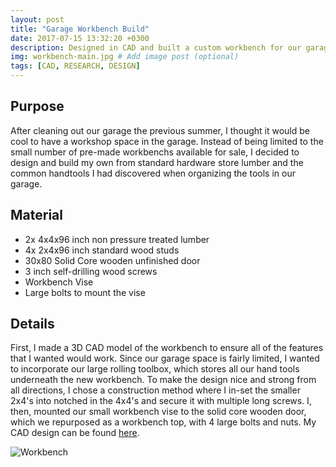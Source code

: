 ```yaml
---
layout: post
title: "Garage Workbench Build"
date: 2017-07-15 13:32:20 +0300
description: Designed in CAD and built a custom workbench for our garage workshop. # Add post description (optional)
img: workbench-main.jpg # Add image post (optional)
tags: [CAD, RESEARCH, DESIGN]
---
```


## Purpose
After cleaning out our garage the previous summer, I thought it would be cool to have a workshop space in the garage. Instead of being limited to the small number of pre-made workbenchs available for sale, I decided to design and build my own from standard hardware store lumber and the common handtools I had discovered when organizing the tools in our garage.

## Material
* 2x 4x4x96 inch non pressure treated lumber
* 4x 2x4x96 inch standard wood studs
* 30x80 Solid Core wooden unfinished door
* 3 inch self-drilling wood screws
* Workbench Vise
* Large bolts to mount the vise

## Details
First, I made a 3D CAD model of the workbench to ensure all of the features that I wanted would work. Since our garage space is fairly limited, I wanted to incorporate our large rolling toolbox, which stores all our hand tools underneath the new workbench. To make the design nice and strong from all directions, I chose a construction method where I in-set the smaller 2x4's into notched in the 4x4's and secure it with multiple long screws. I, then, mounted our small workbench vise to the solid core wooden door, which we repurposed as a workbench top, with 4 large bolts and nuts. My CAD design can be found [here](http://wbenb.github.io/assets/workbench-cad.pdf).

![Workbench](http://wbenb.github.io/assets/img/workbench.jpg)
